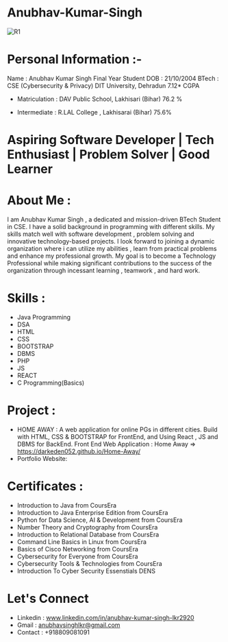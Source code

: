 # Anubhav-Kumar-Singh
![R1](https://github.com/user-attachments/assets/185d68cf-836e-4181-a465-76f3ad8fbc8a)



# Personal Information :-
Name : Anubhav Kumar Singh 
Final Year Student 
DOB : 21/10/2004
BTech : CSE (Cybersecurity & Privacy)
DIT University, Dehradun 
7.12* CGPA

* Matriculation :
  DAV Public School, Lakhisari (Bihar)
  76.2 %

* Intermediate :
  R.LAL College , Lakhisarai (Bihar)
  75.6%


# Aspiring Software Developer | Tech Enthusiast | Problem Solver | Good Learner

# About Me : 
I am Anubhav Kumar Singh , a dedicated and mission-driven BTech Student in CSE. I have a solid background in programming with different skills. My skills match well with software development , problem solving and innovative technology-based projects. I look forward to joining a dynamic organization where i can utilize my abilities , learn from practical problems and enhance my professional growth. My goal is to become a Technology Professional while making significant contributions to the success of the organization through incessant learning , teamwork , and hard work. 

# Skills :
* Java Programming
* DSA
* HTML
* CSS
* BOOTSTRAP
* DBMS
* PHP
* JS
* REACT
* C Programming(Basics)

# Project :
* HOME AWAY : A web application for online PGs in different cities. Build with HTML, CSS & BOOTSTRAP for FrontEnd, and Using React , JS and DBMS for BackEnd.
  Front End Web Application : Home Away =>  https://darkeden052.github.io/Home-Away/
* Portfolio Website: 


# Certificates :
* Introduction to Java from CoursEra
* Introduction to Java Enterprise Edition from CoursEra
* Python for Data Science, AI & Development from CoursEra
* Number Theory and Cryptography from CoursEra
* Introduction to Relational Database from CoursEra
* Command Line Basics in Linux from CoursEra
* Basics of Cisco Networking from CoursEra
* Cybersecurity for Everyone from CoursEra
* Cybersecurity Tools & Technologies from CoursEra
* Introduction To Cyber Security Essenstials DENS

# Let's Connect
* Linkedin : www.linkedin.com/in/anubhav-kumar-singh-lkr2920
* Gmail : anubhavsinghlkr@gmail.com
* Contact : +918809081091
  

